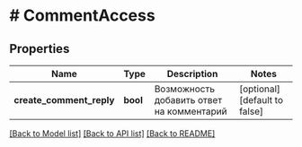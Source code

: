 # # CommentAccess

## Properties

Name | Type | Description | Notes
------------ | ------------- | ------------- | -------------
**create_comment_reply** | **bool** | Возможность добавить ответ на комментарий | [optional] [default to false]

[[Back to Model list]](../../README.md#models) [[Back to API list]](../../README.md#endpoints) [[Back to README]](../../README.md)
